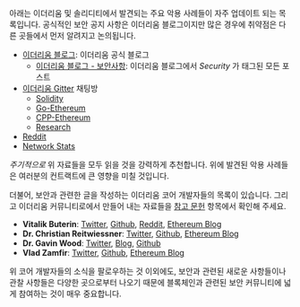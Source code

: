 아래는 이더리움 및 솔리디티에서 발견되는 주요 악용 사례들이 자주 업데이트 되는 목록입니다. 공식적인 보안 공지 사항은 이더리움 블로그이지만 많은 경우에 취약점은 다른 곳들에서 먼저 알려지고 논의됩니다.

- [이더리움 블로그](https://blog.ethereum.org/): 이더리움 공식 블로그
  - [이더리움 블로그 - 보안사항](https://blog.ethereum.org/category/security/): 이더리움 블로그에서 *Security* 가 태그된 모든 포스트
- [이더리움 Gitter](https://gitter.im/orgs/ethereum/rooms) 채팅방
  - [Solidity](https://gitter.im/ethereum/solidity)
  - [Go-Ethereum](https://gitter.im/ethereum/go-ethereum)
  - [CPP-Ethereum](https://gitter.im/ethereum/cpp-ethereum)
  - [Research](https://gitter.im/ethereum/research)
- [Reddit](https://www.reddit.com/r/ethereum)
- [Network Stats](https://ethstats.net/)

*주기적으로* 위 자료들을 모두 읽을 것을 강력하게 추천합니다. 위에 발견된 악용 사례들은 여러분의 컨트랙트에 큰 영향을 미칠 것입니다.

더불어, 보안과 관련한 글을 작성하는 이더리움 코어 개발자들의 목록이 있습니다. 그리고 이더리움 커뮤니티로에서 만들어 내는 자료들을 [참고 문헌](https://github.com/ConsenSys/smart-contract-best-practices#smart-contract-security-bibliography) 항목에서 확인해 주세요.

- **Vitalik Buterin**: [Twitter](https://twitter.com/vitalikbuterin), [Github](https://github.com/vbuterin), [Reddit](https://www.reddit.com/user/vbuterin), [Ethereum Blog](https://blog.ethereum.org/author/vitalik-buterin/)
- **Dr. Christian Reitwiessner**: [Twitter](https://twitter.com/ethchris), [Github](https://github.com/chriseth), [Ethereum Blog](https://blog.ethereum.org/author/christian_r/)
- **Dr. Gavin Wood**: [Twitter](https://twitter.com/gavofyork), [Blog](http://gavwood.com/), [Github](https://github.com/gavofyork)
- **Vlad Zamfir**: [Twitter](https://twitter.com/vladzamfir), [Github](https://github.com/vladzamfir), [Ethereum Blog](https://blog.ethereum.org/author/vlad/)

위 코어 개발자들의 소식을 팔로우하는 것 이외에도, 보안과 관련된 새로운 사항들이나 관찰 사항들은 다양한 곳으로부터 나오기 때문에 블록체인과 관련된 보안 커뮤니티에 넓게 참여하는 것이 매우 중요합니다.
